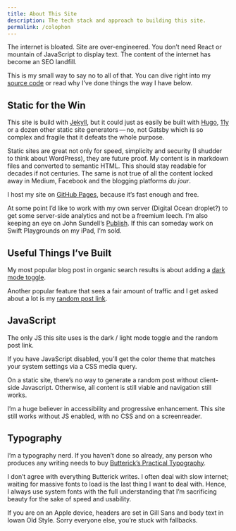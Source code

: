 ```yaml
---
title: About This Site 
description: The tech stack and approach to building this site. 
permalink: /colophon
--- 
```


The internet is bloated. Site are over-engineered. You don’t need React or mountain of JavaScript to display text. The content of the internet has become an SEO landfill.

This is my small way to say no to all of that. You can dive right into my [source code](https://github.com/derekkedziora/derekkedziora.com) or read why I’ve done things the way I have below.  

## Static for the Win 

This site is build with [Jekyll](https://jekyllrb.com), but it could just as easily be built with [Hugo](https://gohugo.io), [11y](https://www.11ty.dev) or a dozen other static site generators&thinsp;—&thinsp;no, not Gatsby which is so complex and fragile that it defeats the whole purpose. 

Static sites are great not only for speed, simplicity and security (I shudder to think about WordPress), they are future proof. My content is in markdown files and converted to semantic HTML. This should stay readable for decades if not centuries. The same is not true of all the content locked away in Medium, Facebook and the blogging platforms *du jour*. 

I host my site on [GitHub Pages](https://pages.github.com), because it’s fast enough and free. 

At some point I’d like to work with my own server (Digital Ocean droplet?) to get some server-side analytics and not be a freemium leech. I’m also keeping an eye on John Sundell’s [Publish](https://github.com/johnsundell/publish). If this can someday work on Swift Playgrounds on my iPad, I’m sold. 

## Useful Things I’ve Built 

My most popular blog post in organic search results is about adding a [dark mode toggle](/blog/dark-mode-revisited). 

Another popular feature that sees a fair amount of traffic and I get asked about a lot is my [random post link](/blog/Getting-Random-Post-in-Jekyll). 

## JavaScript 

The only JS this site uses is the dark / light mode toggle and the random post link. 

If you have JavaScript disabled, you’ll get the color theme that matches your system settings via a CSS media query. 

On a static site, there’s no way to generate a random post without client-side Javascript. Otherwise, all content is still viable and navigation still works. 

I’m a huge believer in accessibility and progressive enhancement. This site still works without JS enabled, with no CSS and on a screenreader.  

## Typography 

I’m a typography nerd. If you haven’t done so already, any person who produces any writing needs to buy [Butterick’s Practical Typography](https://practicaltypography.com). 

I don’t agree with everything Butterick writes. I often deal with slow internet; waiting for massive fonts to load is the last thing I want to deal with. Hence, I always use system fonts with the full understanding that I’m sacrificing beauty for the sake of speed and usability. 

If you are on an Apple device, headers are set in Gill Sans and body text in Iowan Old Style. Sorry everyone else, you’re stuck with fallbacks.